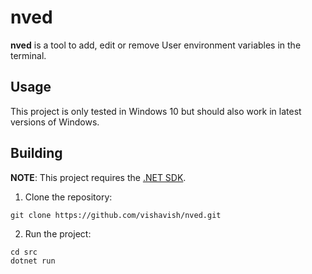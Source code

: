 # nved

**nved** is a tool to add, edit or remove User environment variables in the terminal.

## Usage

This project is only tested in Windows 10 but should also work in latest versions of Windows.

## Building

**NOTE**: This project requires the [.NET SDK](https://dotnet.microsoft.com/en-us/download).

1. Clone the repository:
```
git clone https://github.com/vishavish/nved.git
```

2. Run the project:
```
cd src
dotnet run
```

